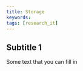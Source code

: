 ```yaml
---
title: Storage
keywords:
tags: [research_it] 
---
```


## Subtitle 1

Some text that you can fill in